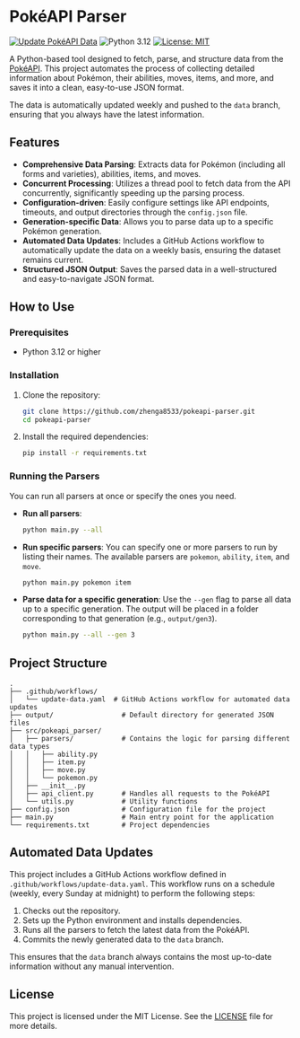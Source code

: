 # PokéAPI Parser

[![Update PokéAPI Data](https://github.com/zhenga8533/pokeapi-parser/actions/workflows/update-data.yaml/badge.svg)](https://github.com/zhenga8533/pokeapi-parser/actions/workflows/update-data.yaml)
![Python 3.12](https://img.shields.io/badge/python-3.12-blue.svg)
[![License: MIT](https://img.shields.io/badge/License-MIT-yellow.svg)](https://opensource.org/licenses/MIT)

A Python-based tool designed to fetch, parse, and structure data from the [PokéAPI](https://pokeapi.co/). This project automates the process of collecting detailed information about Pokémon, their abilities, moves, items, and more, and saves it into a clean, easy-to-use JSON format.

The data is automatically updated weekly and pushed to the `data` branch, ensuring that you always have the latest information.

## Features

- **Comprehensive Data Parsing**: Extracts data for Pokémon (including all forms and varieties), abilities, items, and moves.
- **Concurrent Processing**: Utilizes a thread pool to fetch data from the API concurrently, significantly speeding up the parsing process.
- **Configuration-driven**: Easily configure settings like API endpoints, timeouts, and output directories through the `config.json` file.
- **Generation-specific Data**: Allows you to parse data up to a specific Pokémon generation.
- **Automated Data Updates**: Includes a GitHub Actions workflow to automatically update the data on a weekly basis, ensuring the dataset remains current.
- **Structured JSON Output**: Saves the parsed data in a well-structured and easy-to-navigate JSON format.

## How to Use

### Prerequisites

- Python 3.12 or higher

### Installation

1.  Clone the repository:

    ```bash
    git clone https://github.com/zhenga8533/pokeapi-parser.git
    cd pokeapi-parser
    ```

2.  Install the required dependencies:

    ```bash
    pip install -r requirements.txt
    ```

### Running the Parsers

You can run all parsers at once or specify the ones you need.

- **Run all parsers**:

  ```bash
  python main.py --all
  ```

- **Run specific parsers**:
  You can specify one or more parsers to run by listing their names. The available parsers are `pokemon`, `ability`, `item`, and `move`.

  ```bash
  python main.py pokemon item
  ```

- **Parse data for a specific generation**:
  Use the `--gen` flag to parse all data up to a specific generation. The output will be placed in a folder corresponding to that generation (e.g., `output/gen3`).

  ```bash
  python main.py --all --gen 3
  ```

## Project Structure

```
.
├── .github/workflows/
│   └── update-data.yaml  # GitHub Actions workflow for automated data updates
├── output/                 # Default directory for generated JSON files
├── src/pokeapi_parser/
│   ├── parsers/            # Contains the logic for parsing different data types
│   │   ├── ability.py
│   │   ├── item.py
│   │   ├── move.py
│   │   └── pokemon.py
│   ├── __init__.py
│   ├── api_client.py       # Handles all requests to the PokéAPI
│   └── utils.py            # Utility functions
├── config.json             # Configuration file for the project
├── main.py                 # Main entry point for the application
└── requirements.txt        # Project dependencies
```

## Automated Data Updates

This project includes a GitHub Actions workflow defined in `.github/workflows/update-data.yaml`. This workflow runs on a schedule (weekly, every Sunday at midnight) to perform the following steps:

1.  Checks out the repository.
2.  Sets up the Python environment and installs dependencies.
3.  Runs all the parsers to fetch the latest data from the PokéAPI.
4.  Commits the newly generated data to the `data` branch.

This ensures that the `data` branch always contains the most up-to-date information without any manual intervention.

## License

This project is licensed under the MIT License. See the [LICENSE](https://www.google.com/search?q=LICENSE) file for more details.
